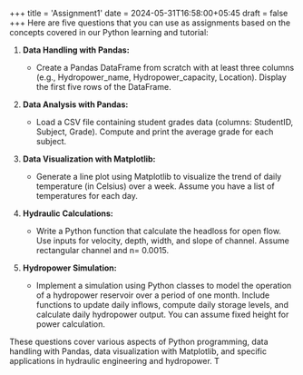 +++
title = 'Assignment1'
date = 2024-05-31T16:58:00+05:45
draft = false
+++
Here are five questions that you can use as assignments based on the concepts covered in our Python learning and tutorial:

1. **Data Handling with Pandas:**
   - Create a Pandas DataFrame from scratch with at least three columns (e.g., Hydropower_name, Hydropower_capacity, Location). Display the first five rows of the DataFrame.

2. **Data Analysis with Pandas:**
   - Load a CSV file containing student grades data (columns: StudentID, Subject, Grade). Compute and print the average grade for each subject.

3. **Data Visualization with Matplotlib:**
   - Generate a line plot using Matplotlib to visualize the trend of daily temperature (in Celsius) over a week. Assume you have a list of temperatures for each day.

4. **Hydraulic Calculations:**
   - Write a Python function that calculate the headloss for open flow. Use inputs for velocity, depth, width, and slope of channel. Assume rectangular channel and n= 0.0015.

5. **Hydropower Simulation:**
   - Implement a simulation using Python classes to model the operation of a hydropower reservoir over a period of one month. Include functions to update daily inflows, compute daily storage levels, and calculate daily hydropower output. You can assume fixed height for power calculation.

These questions cover various aspects of Python programming, data handling with Pandas, data visualization with Matplotlib, and specific applications in hydraulic engineering and hydropower. T